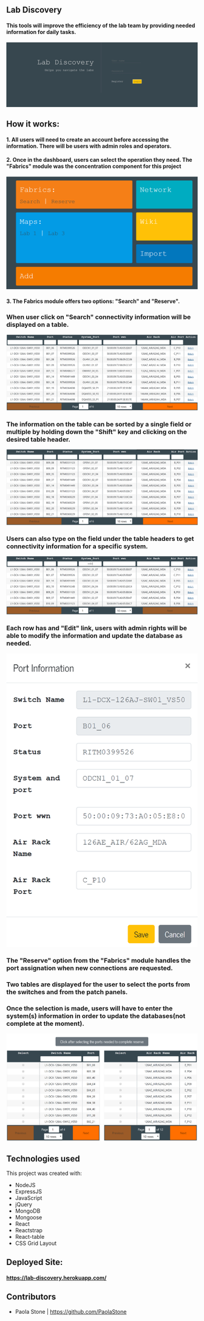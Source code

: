 ## Lab Discovery
#### This tools will improve the efficiency of the lab team by providing needed information for daily tasks.

![Login Page](/client/src/utils/images/login.PNG)


## How it works:
#### 1. All users will need to create an account before accessing the information. There will be users with admin roles and operators. 

#### 2. Once in the dashboard, users can select the operation they need. The "Fabrics" module was the concentration component for this project  

![Dashboard](/client/src/utils/images/dashBoard.PNG)



#### 3. The Fabrics module offers two options: "Search" and "Reserve".

### When user click on "Search" connectivity information will be displayed  on a table.

![Sorted Data](client/src/utils/images/searchTable.PNG)

### The information on the table can be sorted by a single field or multiple by holding down the "Shift" key and clicking on the desired table header.


![Sorted Data](client/src/utils/images/sortedData.PNG)

### Users can also type on the field under the table headers to get connectivity information for a specific system.

![Search by System](client/src/utils/images/searchResult.PNG)

### Each row has and "Edit" link, users with admin rights will be able to modify the information and update the database as needed.

![Edit modal](client/src/utils/images/editModal.PNG)


### The "Reserve" option from the "Fabrics" module handles the port assignation when new connections are requested.
### Two tables are displayed for the user to select the ports from the switches and from the patch panels. 
### Once the selection is made, users will have to enter the system(s) information in order to update the databases(not complete at the moment).

![Edit modal](client/src/utils/images/reservePage.PNG)


## Technologies used
This project was created with:

* NodeJS 
* ExpressJS
* JavaScript
* jQuery
* MongoDB
* Mongoose
* React
* Reactstrap
* React-table
* CSS Grid Layout


## Deployed Site: 
#### https://lab-discovery.herokuapp.com/

## Contributors
* Paola Stone | https://github.com/PaolaStone
